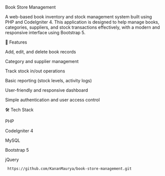 Book Store Management

A web-based book inventory and stock management system built using PHP and CodeIgniter 4. This application is designed to help manage books, categories, suppliers, and stock transactions effectively, with a modern and responsive interface using Bootstrap 5.

🚀 Features

Add, edit, and delete book records

Category and supplier management

Track stock in/out operations

Basic reporting (stock levels, activity logs)

User-friendly and responsive dashboard

Simple authentication and user access control

🛠 Tech Stack

PHP

CodeIgniter 4

MySQL

Bootstrap 5

jQuery

```bash
 https://github.com/KananMaurya/book-store-management.git
